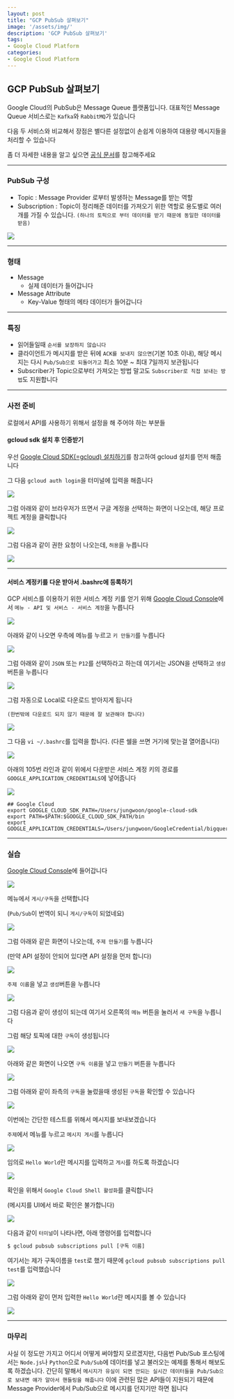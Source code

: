 ```yaml
---
layout: post
title: "GCP PubSub 살펴보기"
image: '/assets/img/'
description: 'GCP PubSub 살펴보기'
tags:
- Google Cloud Platform
categories:
- Google Cloud Platform
---
```



## GCP PubSub 살펴보기

Google Cloud의 PubSub은 Message Queue 플랫폼입니다. 대표적인 Message Queue 서비스로는 `Kafka`와 `RabbitMQ`가
있습니다

다음 두 서비스와 비교해서 장점은 별다른 설정없이 손쉽게 이용하여 대용량 메시지들을 처리할 수 있습니다

좀 더 자세한 내용을 알고 싶으면 [공식 문서](https://cloud.google.com/pubsub/docs/quickstarts)를 참고해주세요

---

### PubSub 구성

- Topic : Message Provider 로부터 발생하는 Message를 받는 역할 
- Subscription : Topic이 정리해준 데이터를 가져오기 위한 역할로 용도별로 여러개를 가질 수 있습니다. `(하나의 토픽으로 부터 데이터를 받기 때문에 동일한 데이터를 받음)`

![](https://cdn-images-1.medium.com/max/1800/1*5nJ-8328ehg-LnlqCF4e_A.png)

---

### 형태

- Message
    - 실제 데이터가 들어갑니다
- Message Attribute
    - Key-Value 형태의 메타 데이터가 들어갑니다
   
---
 
### 특징

- 읽어들일때 `순서를 보장하지 않습니다`
- 클라이언트가 메시지를 받은 뒤에 `ACK를 보내지 않으면`(기본 10초 이내),
해당 메시지는 다시 `Pub/Sub으로 되돌어가고` 최소 10분 ~ 최대 7일까지 보관됩니다
- Subscriber가 Topic으로부터 가져오는 방법 말고도 `Subscriber로 직접 보내는 방법`도 지원합니다


---

### 사전 준비

로컬에서 API를 사용하기 위해서 설정을 해 주어야 하는 부분들

#### gcloud sdk 설치 후 인증받기

우선 [Google Cloud SDK(=gcloud) 설치하기](https://jungwoon.github.io/google%20cloud/2017/10/26/install-gcloud/)를
참고하여 gcloud 설치를 먼저 해줍니다


그 다음 `gcloud auth login`을 터미널에 입력을 해줍니다 

![](https://cdn-images-1.medium.com/max/600/1*O1KuxZdZw_KBfmxunh2yWg.png)

그럼 아래와 같이 브라우저가 뜨면서 구글 계정을 선택하는 화면이 나오는데, 해당 프로젝트 계정을 클릭합니다

![](https://cdn-images-1.medium.com/max/2000/1*7RKsET0X_n7kK6kWQ1CYQQ.png)

그럼 다음과 같이 권한 요청이 나오는데, `허용`을 누릅니다

![](https://cdn-images-1.medium.com/max/1600/1*vcKxHlphpBcUkA6BuvzRBg.png)

---

#### 서비스 계정키를 다운 받아서 .bashrc에 등록하기

GCP 서비스를 이용하기 위한 서비스 계정 키를 얻기 위해 [Google Cloud Console](http://console.cloud.google.com)에서
 `메뉴 - API 및 서비스 - 서비스 계정`을 누릅니다

![](https://cdn-images-1.medium.com/max/2000/1*4-ZoTgS8yilA_0Gskcg_Yg.png)

아래와 같이 나오면 우측에 메뉴를 누르고 `키 만들기`를 누릅니다

![](https://cdn-images-1.medium.com/max/2000/1*VsgBvxgCVepRa4JuxOyo9A.png)

그럼 아래와 같이 `JSON` 또는 `P12`를 선택하라고 하는데 여기서는 JSON을 선택하고 `생성` 버튼을 누릅니다

![](https://cdn-images-1.medium.com/max/2000/1*PDkxgzEXHL2Dczop6thgqw.png)

그럼 자동으로 Local로 다운로드 받아지게 됩니다

`(한번밖에 다운로드 되지 않기 때문에 잘 보관해야 합니다)`

![](https://cdn-images-1.medium.com/max/1200/1*9J42lsbpxj98C2lS3MOPtQ.png)

그 다음 `vi ~/.bashrc`를 입력을 합니다. (다른 쉘을 쓰면 거기에 맞는걸 열어줍니다)

![](https://cdn-images-1.medium.com/max/2000/1*QumrcEfuwN2NPo_nnxM_Yw.png)

아래의 105번 라인과 같이 위에서 다운받은 서비스 계정 키의 경로를 `GOOGLE_APPLICATION_CREDENTIALS`에 넣어줍니다

![](https://cdn-images-1.medium.com/max/2000/1*E0fpt06SLamFdXSakReqnQ.png)

```
## Google Cloud
export GOOGLE_CLOUD_SDK_PATH=/Users/jungwoon/google-cloud-sdk
export PATH=$PATH:$GOOGLE_CLOUD_SDK_PATH/bin
export GOOGLE_APPLICATION_CREDENTIALS=/Users/jungwoon/GoogleCredential/bigquerybyjw.json
```

---

### 실습

[Google Cloud Console](http://console.cloud.google.com)에 들어갑니다

![](https://cdn-images-1.medium.com/max/1800/1*xeuM3IdsOmBeQAf9vgyiDA.png)

메뉴에서 `게시/구독`을 선택합니다

(`Pub/Sub`이 번역이 되니 `게시/구독`이 되었네요)

![](https://cdn-images-1.medium.com/max/800/1*eSNJUG5mlBX94t6lU2lSYA.png)

그럼 아래와 같은 화면이 나오는데, `주제 만들기`를 누릅니다

(만약 API 설정이 안되어 있다면 API 설정을 먼저 합니다)

![](https://cdn-images-1.medium.com/max/1800/1*-S4smgyu1JgWIzlQ_uX2vw.png)

`주제 이름`을 넣고 `생성`버튼을 누릅니다

![](https://cdn-images-1.medium.com/max/1200/1*RvUk-UHnzW9MjqiX8xVDxw.png)

그럼 다음과 같이 생성이 되는데 여기서 오른쪽의 `메뉴` 버튼을 눌러서 `새 구독`을 누릅니다

그럼 해당 토픽에 대한 `구독`이 생성됩니다

![](https://cdn-images-1.medium.com/max/1800/1*Ur7c525S6ZT5kn9s6IxuSA.png)

아래와 같은 화면이 나오면 `구독 이름`을 넣고 `만들기` 버튼을 누릅니다

![](https://cdn-images-1.medium.com/max/1200/1*bf5lKsD8yw-UB_ToTF3PeA.png)

그럼 아래와 같이 좌측의 `구독`을 눌렀을때 생성된 `구독`을 확인할 수 있습니다 

![](https://cdn-images-1.medium.com/max/1800/1*aG_9MsxBYReuSTM0BRwn-Q.png)

이번에는 간단한 테스트를 위해서 메시지를 보내보겠습니다

`주제`에서 메뉴를 누르고 `메시지 게시`를 누릅니다 

![](https://cdn-images-1.medium.com/max/1800/1*wzG2hBfzDXKvx-tsy_dYdQ.png)

임의로 `Hello World`란 메시지를 입력하고 `게시`를 하도록 하겠습니다

![](https://cdn-images-1.medium.com/max/1800/1*jMH8UfW11hsRwEKtdGteWg.png)

확인을 위해서 `Google Cloud Shell 활성화`를 클릭합니다

(메시지를 UI에서 바로 확인은 불가합니다)

![](https://cdn-images-1.medium.com/max/1800/1*ZmD_CyTCxffvSR5VbYfjww.png)

다음과 같이 `터미널`이 나타나면, 아래 명령어를 입력합니다

```bash
$ gcloud pubsub subscriptions pull [구독 이름]
```

여기서는 제가 구독이름을 `test`로 했기 때문에 `gcloud pubsub subscriptions pull test`를 입력했습니다

![](https://cdn-images-1.medium.com/max/1800/1*92mdY_6WR6mBA1-6RuzxcA.png)

그럼 아래와 같이 먼저 입력한 `Hello World`란 메시지를 볼 수 있습니다

![](https://cdn-images-1.medium.com/max/1800/1*8oRAjErlEWLBIMlXqIZqxQ.png)

---

### 마무리

사실 이 정도만 가지고 어디서 어떻게 써야할지 모르겠지만, 다음번 Pub/Sub 포스팅에서는 `Node.js`나 `Python`으로
`Pub/Sub`에 데이터를 넣고 불러오는 예제를 통해서 해보도록 하겠습니다. 간단히 말해서 `메시지가 유실이 되면 안되는
실시간 데이터들을 Pub/Sub으로 보내면 얘가 알아서 핸들링을 해줍니다` 이에 관련된 많은 API들이 지원되기 때문에
Message Provider에서 Pub/Sub으로 메시지를 던지기만 하면 됩니다
